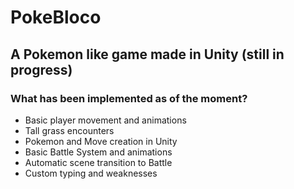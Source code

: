 # PokeBloco
## A Pokemon like game made in Unity (still in progress)

### What has been implemented as of the moment?
* Basic player movement and animations
* Tall grass encounters
* Pokemon and Move creation in Unity
* Basic Battle System and animations
* Automatic scene transition to Battle
* Custom typing and weaknesses


